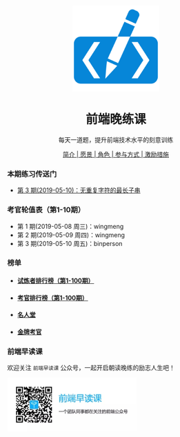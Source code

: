 <p align="center">
  <img width="200" src="./assets/images/logo.svg" alt="logo">
</p>

<h1 align="center">前端晚练课</h1>

<div align="center">
<p>每天一道题，提升前端技术水平的刻意训练</p>

[简介 | 愿景 | 角色 | 参与方式 | 激励措施](./about.md)
</div>

### 本期练习传送门

- [第 3 期(2019-05-10)：无重复字符的最长子串](https://github.com/fezaoduke/fe-practice-hard/issues/4)

### 考官轮值表（第1-10期）

  - 第 1 期(2019-05-08 周三)：wingmeng
  - 第 2 期(2019-05-09 周四)：wingmeng
  - 第 3 期(2019-05-10 周五)：binperson

### 榜单

- #### [试炼者排行榜（第1-100期）](https://fezaoduke.github.io/fe-practice-hard/ranking-list/index.html?session=1)
- #### [考官排行榜（第1-100期）](https://fezaoduke.github.io/fe-practice-hard/ranking-list/index.html?type=examiner&session=1)
- #### [名人堂](https://fezaoduke.github.io/fe-practice-hard/honor-wall/)
- #### [金牌考官](https://fezaoduke.github.io/fe-practice-hard/honor-wall/index.html?type=examiner)

### 前端早读课

欢迎关注 `前端早读课` 公众号，一起开启朝读晚练的励志人生吧！

![](./screenshot/official-public-accounts.jpg)
